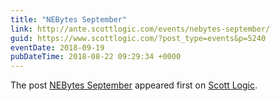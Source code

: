 ```yaml
---
title: "NEBytes September"
link: http://ante.scottlogic.com/events/nebytes-september/
guid: https://www.scottlogic.com/?post_type=events&p=5240
eventDate: 2018-09-19
pubDateTime: 2018-08-22 09:29:34 +0000
---
```


<p>The post <a rel="nofollow" href="http://ante.scottlogic.com/events/nebytes-september/">NEBytes September</a> appeared first on <a rel="nofollow" href="http://ante.scottlogic.com">Scott Logic</a>.</p>
